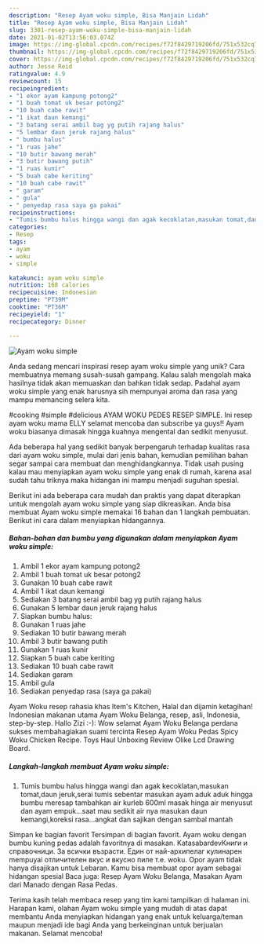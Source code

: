 ```yaml
---
description: "Resep Ayam woku simple, Bisa Manjain Lidah"
title: "Resep Ayam woku simple, Bisa Manjain Lidah"
slug: 3301-resep-ayam-woku-simple-bisa-manjain-lidah
date: 2021-01-02T13:56:03.074Z
image: https://img-global.cpcdn.com/recipes/f72f8429719206fd/751x532cq70/ayam-woku-simple-foto-resep-utama.jpg
thumbnail: https://img-global.cpcdn.com/recipes/f72f8429719206fd/751x532cq70/ayam-woku-simple-foto-resep-utama.jpg
cover: https://img-global.cpcdn.com/recipes/f72f8429719206fd/751x532cq70/ayam-woku-simple-foto-resep-utama.jpg
author: Jesse Reid
ratingvalue: 4.9
reviewcount: 15
recipeingredient:
- "1 ekor ayam kampung potong2"
- "1 buah tomat uk besar potong2"
- "10 buah cabe rawit"
- "1 ikat daun kemangi"
- "3 batang serai ambil bag yg putih rajang halus"
- "5 lembar daun jeruk rajang halus"
- " bumbu halus"
- "1 ruas jahe"
- "10 butir bawang merah"
- "3 butir bawang putih"
- "1 ruas kunir"
- "5 buah cabe keriting"
- "10 buah cabe rawit"
- " garam"
- " gula"
- " penyedap rasa saya ga pakai"
recipeinstructions:
- "Tumis bumbu halus hingga wangi dan agak kecoklatan,masukan tomat,daun jeruk,serai tumis sebentar masukan ayam aduk aduk hingga bumbu meresap tambahkan air kurleb 600ml masak hinga air menyusut dan ayam empuk...saat mau sedikit air nya masukan daun kemangi,koreksi rasa...angkat dan sajikan dengan sambal mantah"
categories:
- Resep
tags:
- ayam
- woku
- simple

katakunci: ayam woku simple 
nutrition: 168 calories
recipecuisine: Indonesian
preptime: "PT39M"
cooktime: "PT36M"
recipeyield: "1"
recipecategory: Dinner

---
```



![Ayam woku simple](https://img-global.cpcdn.com/recipes/f72f8429719206fd/751x532cq70/ayam-woku-simple-foto-resep-utama.jpg)

Anda sedang mencari inspirasi resep ayam woku simple yang unik? Cara membuatnya memang susah-susah gampang. Kalau salah mengolah maka hasilnya tidak akan memuaskan dan bahkan tidak sedap. Padahal ayam woku simple yang enak harusnya sih mempunyai aroma dan rasa yang mampu memancing selera kita.

#cooking #simple #delicious AYAM WOKU PEDES RESEP SIMPLE. Ini resep ayam woku mama ELLY selamat mencoba dan subscribe ya guys!! Ayam woku biasanya dimasak hingga kuahnya mengental dan sedikit menyusut.

Ada beberapa hal yang sedikit banyak berpengaruh terhadap kualitas rasa dari ayam woku simple, mulai dari jenis bahan, kemudian pemilihan bahan segar sampai cara membuat dan menghidangkannya. Tidak usah pusing kalau mau menyiapkan ayam woku simple yang enak di rumah, karena asal sudah tahu triknya maka hidangan ini mampu menjadi suguhan spesial.


Berikut ini ada beberapa cara mudah dan praktis yang dapat diterapkan untuk mengolah ayam woku simple yang siap dikreasikan. Anda bisa membuat Ayam woku simple memakai 16 bahan dan 1 langkah pembuatan. Berikut ini cara dalam menyiapkan hidangannya.

<!--inarticleads1-->

##### Bahan-bahan dan bumbu yang digunakan dalam menyiapkan Ayam woku simple:

1. Ambil 1 ekor ayam kampung potong2
1. Ambil 1 buah tomat uk besar potong2
1. Gunakan 10 buah cabe rawit
1. Ambil 1 ikat daun kemangi
1. Sediakan 3 batang serai ambil bag yg putih rajang halus
1. Gunakan 5 lembar daun jeruk rajang halus
1. Siapkan  bumbu halus:
1. Gunakan 1 ruas jahe
1. Sediakan 10 butir bawang merah
1. Ambil 3 butir bawang putih
1. Gunakan 1 ruas kunir
1. Siapkan 5 buah cabe keriting
1. Sediakan 10 buah cabe rawit
1. Sediakan  garam
1. Ambil  gula
1. Sediakan  penyedap rasa (saya ga pakai)


Ayam Woku resep rahasia khas Item&#39;s Kitchen, Halal dan dijamin ketagihan! Indonesian makanan utama Ayam Woku Belanga, resep, asli, Indonesia, step-by-step. Hallo Zizi :-): Wow selamat Ayam Woku Belanga perdana sukses membahagiakan suami tercinta  Resep Ayam Woku Pedas Spicy Woku Chicken Recipe. Toys Haul Unboxing Review Olike Lcd Drawing Board. 

<!--inarticleads2-->

##### Langkah-langkah membuat Ayam woku simple:

1. Tumis bumbu halus hingga wangi dan agak kecoklatan,masukan tomat,daun jeruk,serai tumis sebentar masukan ayam aduk aduk hingga bumbu meresap tambahkan air kurleb 600ml masak hinga air menyusut dan ayam empuk...saat mau sedikit air nya masukan daun kemangi,koreksi rasa...angkat dan sajikan dengan sambal mantah


Simpan ke bagian favorit Tersimpan di bagian favorit. Ayam woku dengan bumbu kuning pedas adalah favoritnya di masakan. KatasabardevКниги и справочници. За всички възрасти. Един от най-архипелаг кулинарен mempuyai отличителен вкус и вкусно пиле т.е. woku. Opor ayam tidak hanya disajikan untuk Lebaran. Kamu bisa membuat opor ayam sebagai hidangan spesial Baca juga: Resep Ayam Woku Belanga, Masakan Ayam dari Manado dengan Rasa Pedas. 

Terima kasih telah membaca resep yang tim kami tampilkan di halaman ini. Harapan kami, olahan Ayam woku simple yang mudah di atas dapat membantu Anda menyiapkan hidangan yang enak untuk keluarga/teman maupun menjadi ide bagi Anda yang berkeinginan untuk berjualan makanan. Selamat mencoba!
